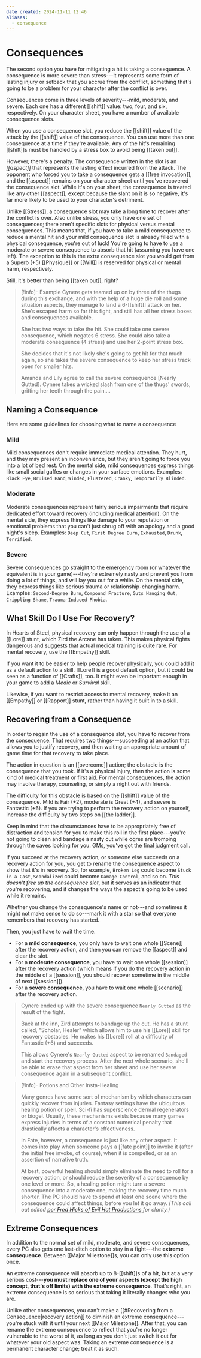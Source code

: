 ```yaml
---
date created: 2024-11-11 12:46
aliases:
  - consequence
---
```


# Consequences

The second option you have for mitigating a hit is taking a consequence.  A consequence is more severe than stress---it represents some form of lasting injury or setback that you accrue from the conflict, something that's going to be a problem for your character after the conflict is over.

Consequences come in three levels of severity---mild, moderate, and severe. Each one has a different [[shift]] value: two, four, and six, respectively. On your character sheet, you have a number of available consequence slots.

When you use a consequence slot, you reduce the [[shift]] value of the attack by the [[shift]] value of the consequence. You can use more than one consequence at a time if they're available. Any of the hit's remaining [[shift]]s must be handled by a stress box to avoid being [[taken out]].

However, there's a penalty. The consequence written in the slot is an _[[aspect]]_ that represents the lasting effect incurred from the attack. The opponent who forced you to take a consequence gets a [[free invocation]], and the [[aspect]] remains on your character sheet until you've recovered the consequence slot. While it's on your sheet, the consequence is treated like any other [[aspect]], except because the slant on it is so negative, it's far more likely to be used to your character's detriment.

Unlike [[Stress]], a consequence slot may take a long time to recover after the conflict is over. Also unlike stress, you only have one set of consequences; there aren't specific slots for physical versus mental consequences. This means that, if you have to take a mild consequence to reduce a mental hit and your mild consequence slot is already filled with a physical consequence, you're out of luck! You're going to have to use a moderate or severe consequence to absorb that hit (assuming you have one left). The exception to this is the extra consequence slot you would get from a Superb (+5) [[Physique]] or [[Will]] is reserved for physical or mental harm, respectively.

Still, it's better than being [[taken out]], right?

> [!info]- Example
> Cynere gets teamed up on by three of the thugs during this exchange, and with the help of a huge die roll and some situation aspects, they manage to land a 6-[[shift]] attack on her. She's escaped harm so far this fight, and still has all her stress boxes and consequences available.
>
> She has two ways to take the hit. She could take one severe consequence, which negates 6 stress. She could also take a moderate consequence (4 stress) and use her 2-point stress box.
>
> She decides that it's not likely she's going to get hit for that much again, so she takes the severe consequence to keep her stress track open for smaller hits.
>
> Amanda and Lily agree to call the severe consequence [Nearly Gutted]. Cynere takes a wicked slash from one of the thugs' swords, gritting her teeth through the pain....

## Naming a Consequence

Here are some guidelines for choosing what to name a consequence

### Mild

Mild consequences don't require immediate medical attention. They hurt, and they may present an inconvenience, but they aren't going to force you into a lot of bed rest. On the mental side, mild consequences express things like small social gaffes or changes in your surface emotions. Examples: `Black Eye`, `Bruised Hand`, `Winded`, `Flustered`, `Cranky`, `Temporarily Blinded`.

### Moderate

Moderate consequences represent fairly serious impairments that require dedicated effort toward recovery (including medical attention). On the mental side, they express things like damage to your reputation or emotional problems that you can't just shrug off with an apology and a good night's sleep. Examples: `Deep Cut`, `First Degree Burn`, `Exhausted`, `Drunk`, `Terrified`.

### Severe

Severe consequences go straight to the emergency room (or whatever the equivalent is in your game)---they're extremely nasty and prevent you from doing a lot of things, and will lay you out for a while. On the mental side, they express things like serious trauma or relationship-changing harm. Examples: `Second-Degree Burn`, `Compound Fracture`, `Guts Hanging Out`, `Crippling Shame`, `Trauma-Induced Phobia`.

## What Skill Do I Use For Recovery?

In Hearts of Steel, physical recovery can only happen through the use of a [[Lore]] stunt, which Zird the Arcane has taken. This makes physical fights dangerous and suggests that actual medical training is quite rare. For mental recovery, use the [[Empathy]] skill.

If you want it to be easier to help people recover physically, you could add it as a default action to a skill. [[Lore]] is a good default option, but it could be seen as a function of [[Crafts]], too. It might even be important enough in your game to add a _Medic_ or _Survival_ skill.

Likewise, if you want to restrict access to mental recovery, make it an [[Empathy]] or [[Rapport]] stunt, rather than having it built in to a skill.

## Recovering from a Consequence

In order to regain the use of a consequence slot, you have to recover from the consequence. That requires two things---succeeding at an action that allows you to justify recovery, and then waiting an appropriate amount of game time for that recovery to take place.

The action in question is an [[overcome]] action; the obstacle is the consequence that you took. If it's a physical injury, then the action is some kind of medical treatment or first aid. For mental consequences, the action may involve therapy, counseling, or simply a night out with friends.

The difficulty for this obstacle is based on the [[shift]] value of the consequence. Mild is Fair (+2), moderate is Great (+4), and severe is Fantastic (+6). If you are trying to perform the recovery action on yourself, increase the difficulty by two steps on [[the ladder]].

Keep in mind that the circumstances have to be appropriately free of distraction and tension for you to make this roll in the first place---you're not going to clean and bandage a nasty cut while ogres are tromping through the caves looking for you. GMs, you've got the final judgment call.

If you succeed at the recovery action, or someone else succeeds on a recovery action for you, you get to rename the consequence aspect to show that it's in recovery. So, for example, `Broken Leg` could become `Stuck in a Cast`, `Scandalized` could become `Damage Control`, and so on. _This doesn't free up the consequence slot_, but it serves as an indicator that you're recovering, and it changes the ways the aspect's going to be used while it remains.

Whether you change the consequence's name or not---and sometimes it might not make sense to do so---mark it with a star so that everyone remembers that recovery has started.

Then, you just have to wait the time.

- For a **mild consequence**, you only have to wait one whole [[Scene]] after the recovery action,
  and then you can remove the [[aspect]] and clear the slot.
- For a **moderate consequence**, you have to wait one whole [[session]] after the recovery action (which means if you do the recovery action in the middle of a [[session]], you should recover sometime in the middle of next [[session]]).
- For a **severe consequence**, you have to wait one whole [[scenario]] after the recovery action.

> Cynere ended up with the severe consequence `Nearly Gutted` as the result of the fight.
>
> Back at the inn, Zird attempts to bandage up the cut. He has a stunt called, "Scholar, Healer" which allows him to use his [[Lore]] skill for recovery obstacles. He makes his [[Lore]] roll at a difficulty of Fantastic (+6) and succeeds.
>
> This allows Cynere's `Nearly Gutted` aspect to be renamed `Bandaged` and start the recovery process. After the next whole scenario, she'll be able to erase that aspect from her sheet and use her severe consequence again in a subsequent conflict.

> [!info]- Potions and Other Insta-Healing
>
> Many genres have some sort of mechanism by which characters can quickly recover from injuries. Fantasy settings have the ubiquitous healing potion or spell. Sci-fi has superscience dermal regenerators or biogel.  Usually, these mechanisms exists because many games express injuries in terms of a constant numerical penalty that drastically affects a character's effectiveness.
>
> In Fate, however, a consequence is just like any other aspect. It comes into play when someone pays a [[fate point]] to invoke it (after the initial free invoke, of course), when it is compelled, or as an assertion of narrative truth.
>
> At best, powerful healing should simply eliminate the need to roll for a recovery action, or should reduce the severity of a consequence by one level or more. So, a healing potion might turn a severe consequence into a moderate one, making the recovery time much shorter. The PC should have to spend at least one scene where the consequence could affect things, before you let it go away.
> _(This call out edited [per Fred Hicks of Evil Hat Productions](https://../www.reddit.com/r/FATErpg/comments/b8p9u6/comment/ek6kpg0/index74dd.html?utm_source=share&utm_medium=web2x) for clarity.)_

## Extreme Consequences

In addition to the normal set of mild, moderate, and severe consequences, every PC also gets one last-ditch option to stay in a fight---the **extreme consequence**. Between [[Major Milestone]]s, you can only use this option once.

An extreme consequence will absorb up to 8-[[shift]]s of a hit, but at a very serious cost---**you must replace one of your aspects (except the high concept, that's off limits) with the extreme consequence**. That's right, an extreme consequence is so serious that taking it literally changes who you are.

Unlike other consequences, you can't make a [[#Recovering from a Consequence|recovery action]] to diminish an extreme consequence---you're stuck with it until your next [[Major Milestone]]. After that, you can rename the extreme consequence to reflect that you're no longer vulnerable to the worst of it, as long as you don't just switch it out for whatever your old aspect was. Taking an extreme consequence is a permanent character change; treat it as such.
